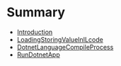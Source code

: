 # Summary

* [Introduction](README.md)
* [LoadingStoringValueInILcode](chapter1.md)
* [DotnetLanguageCompileProcess](rf.md)
* [RunDotnetApp](rundotnetapp.md)

